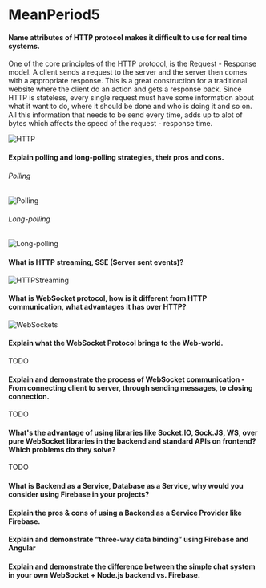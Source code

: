 # MeanPeriod5

#### Name attributes of HTTP protocol makes it difficult to use for real time systems.

One of the core principles of the HTTP protocol, is the Request - Response model.
A client sends a request to the server and the server then comes with a appropriate response.
This is a great construction for a traditional website where the client do an action and gets a response back.
Since HTTP is stateless, every single request must have some information about what it want to do, where it should be done and who is doing it and so on.
All this information that needs to be send every time, adds up to alot of bytes which affects the speed of the request - response time.

![HTTP]




#### Explain polling and long-polling strategies, their pros and cons.

###### Polling


![Polling]

###### Long-polling


![Long-polling]

#### What is HTTP streaming, SSE (Server sent events)?



![HTTPStreaming]

#### What is WebSocket protocol, how is it different from HTTP communication, what advantages it has over HTTP?



![WebSockets]

#### Explain what the WebSocket Protocol brings to the Web-world.
TODO

#### Explain and demonstrate the process of WebSocket communication - From connecting client to server, through sending messages, to closing connection.
TODO

#### What's the advantage of using libraries like Socket.IO, Sock.JS, WS, over pure WebSocket libraries in the backend and standard APIs on frontend? Which problems do they solve?
TODO

#### What is Backend as a Service, Database as a Service, why would you consider using Firebase in your projects?


#### Explain the pros & cons of using a Backend as a Service Provider like Firebase.


#### Explain and demonstrate “three-way data binding” using Firebase and Angular


#### Explain and demonstrate the difference between the simple chat system in your own WebSocket + Node.js backend vs. Firebase.




[HTTP]: http://i.imgur.com/qRk5AzD.png "HTTP"
[Polling]: http://i.imgur.com/Nf7V4Rv.png "Polling"
[Long-polling]: http://i.imgur.com/RaYapa0.png "Long-Polling"
[HTTPStreaming]: http://i.imgur.com/xC9gigZ.png "HTTP-Streaming"
[WebSockets]: http://i.imgur.com/uXlugH1.png "WebSockets"
